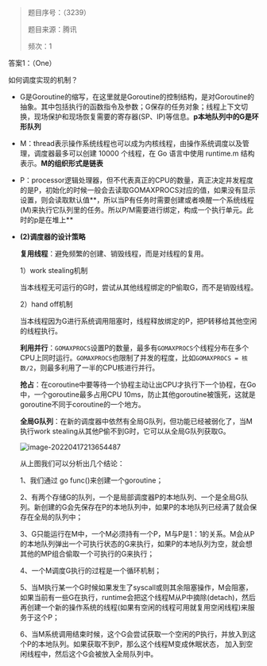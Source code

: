 > 题目序号：（3239）
>
> 题目来源：腾讯
>
> 频次：1

答案1：（One）

如何调度实现的机制？

- G是Goroutine的缩写，在这里就是Goroutine的控制结构，是对Goroutine的抽象。其中包括执行的函数指令及参数；G保存的任务对象；线程上下文切换，现场保护和现场恢复需要的寄存器(SP、IP)等信息。**p本地队列中的G是环形队列**

- M：thread表示操作系统线程也可以成为内核线程，由操作系统调度以及管理，调度器最多可以创建 10000 个线程，在 Go 语言中使用 runtime.m 结构表示。**M的组织形式是链表**

- P：processor逻辑处理器，但不代表真正的CPU的数量，真正决定并发程度的是P，初始化的时候一般会去读取GOMAXPROCS对应的值，如果没有显示设置，则会读取默认值**，所以当P有任务时需要创建或者唤醒一个系统线程(M)来执行它队列里的任务。所以P/M需要进行绑定，构成一个执行单元。此时的p是在堆上**

- **(2)调度器的设计策略**

  **复用线程**：避免频繁的创建、销毁线程，而是对线程的复用。

  1）work stealing机制

   当本线程无可运行的G时，尝试从其他线程绑定的P偷取G，而不是销毁线程。

  2）hand off机制

   当本线程因为G进行系统调用阻塞时，线程释放绑定的P，把P转移给其他空闲的线程执行。

  **利用并行**：`GOMAXPROCS`设置P的数量，最多有`GOMAXPROCS`个线程分布在多个CPU上同时运行。`GOMAXPROCS`也限制了并发的程度，比如`GOMAXPROCS = 核数/2`，则最多利用了一半的CPU核进行并行。

  **抢占**：在coroutine中要等待一个协程主动让出CPU才执行下一个协程，在Go中，一个goroutine最多占用CPU 10ms，防止其他goroutine被饿死，这就是goroutine不同于coroutine的一个地方。

  **全局G队列**：在新的调度器中依然有全局G队列，但功能已经被弱化了，当M执行work stealing从其他P偷不到G时，它可以从全局G队列获取G。

  ![image-20220417213654487](https://image-1302243118.cos.ap-beijing.myqcloud.com/img/image-20220417213654487.png)

  从上图我们可以分析出几个结论：

   1、我们通过 go func()来创建一个goroutine；

   2、有两个存储G的队列，一个是局部调度器P的本地队列、一个是全局G队列。新创建的G会先保存在P的本地队列中，如果P的本地队列已经满了就会保存在全局的队列中；

   3、G只能运行在M中，一个M必须持有一个P，M与P是1：1的关系。M会从P的本地队列弹出一个可执行状态的G来执行，如果P的本地队列为空，就会想其他的MP组合偷取一个可执行的G来执行；

   4、一个M调度G执行的过程是一个循环机制；

   5、当M执行某一个G时候如果发生了syscall或则其余阻塞操作，M会阻塞，如果当前有一些G在执行，runtime会把这个线程M从P中摘除(detach)，然后再创建一个新的操作系统的线程(如果有空闲的线程可用就复用空闲线程)来服务于这个P；

   6、当M系统调用结束时候，这个G会尝试获取一个空闲的P执行，并放入到这个P的本地队列。如果获取不到P，那么这个线程M变成休眠状态， 加入到空闲线程中，然后这个G会被放入全局队列中。